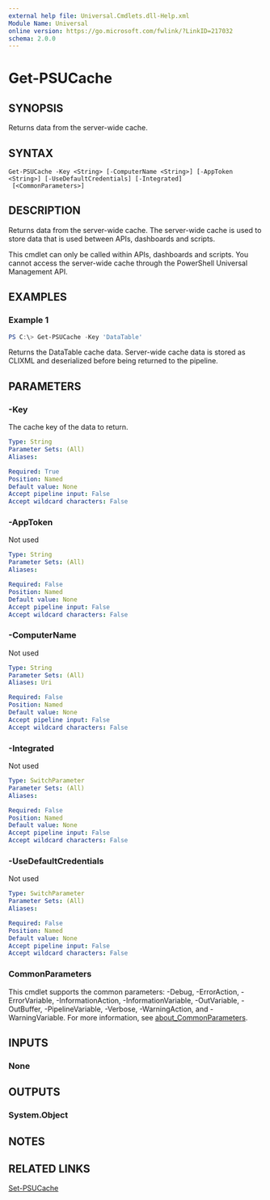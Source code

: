 ```yaml
---
external help file: Universal.Cmdlets.dll-Help.xml
Module Name: Universal
online version: https://go.microsoft.com/fwlink/?LinkID=217032
schema: 2.0.0
---
```


# Get-PSUCache

## SYNOPSIS
Returns data from the server-wide cache.

## SYNTAX

```
Get-PSUCache -Key <String> [-ComputerName <String>] [-AppToken <String>] [-UseDefaultCredentials] [-Integrated]
 [<CommonParameters>]
```

## DESCRIPTION
Returns data from the server-wide cache. The server-wide cache is used to store data that is used between APIs, dashboards and scripts. 

This cmdlet can only be called within APIs, dashboards and scripts. You cannot access the server-wide cache through the PowerShell Universal Management API.

## EXAMPLES

### Example 1
```powershell
PS C:\> Get-PSUCache -Key 'DataTable'
```

Returns the DataTable cache data. Server-wide cache data is stored as CLIXML and deserialized before being returned to the pipeline.

## PARAMETERS

### -Key
The cache key of the data to return. 

```yaml
Type: String
Parameter Sets: (All)
Aliases:

Required: True
Position: Named
Default value: None
Accept pipeline input: False
Accept wildcard characters: False
```

### -AppToken
Not used

```yaml
Type: String
Parameter Sets: (All)
Aliases:

Required: False
Position: Named
Default value: None
Accept pipeline input: False
Accept wildcard characters: False
```

### -ComputerName
Not used

```yaml
Type: String
Parameter Sets: (All)
Aliases: Uri

Required: False
Position: Named
Default value: None
Accept pipeline input: False
Accept wildcard characters: False
```

### -Integrated
Not used

```yaml
Type: SwitchParameter
Parameter Sets: (All)
Aliases:

Required: False
Position: Named
Default value: None
Accept pipeline input: False
Accept wildcard characters: False
```

### -UseDefaultCredentials
Not used

```yaml
Type: SwitchParameter
Parameter Sets: (All)
Aliases:

Required: False
Position: Named
Default value: None
Accept pipeline input: False
Accept wildcard characters: False
```

### CommonParameters
This cmdlet supports the common parameters: -Debug, -ErrorAction, -ErrorVariable, -InformationAction, -InformationVariable, -OutVariable, -OutBuffer, -PipelineVariable, -Verbose, -WarningAction, and -WarningVariable. For more information, see [about_CommonParameters](http://go.microsoft.com/fwlink/?LinkID=113216).

## INPUTS

### None

## OUTPUTS

### System.Object
## NOTES

## RELATED LINKS

[Set-PSUCache](Set-PSUCache.md)